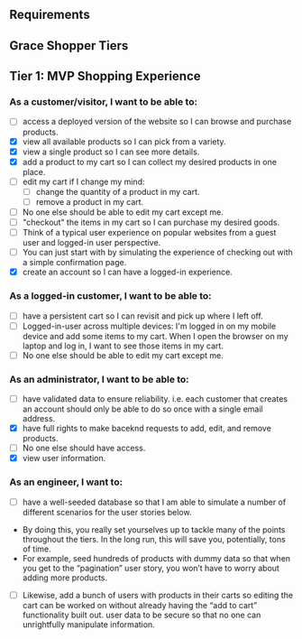 <!-- @format -->

## Requirements

## Grace Shopper Tiers

## Tier 1: MVP Shopping Experience

### As a customer/visitor, I want to be able to:

* [ ] access a deployed version of the website so I can browse and purchase products.
* [x] view all available products so I can pick from a variety.
* [x] view a single product so I can see more details.
* [x] add a product to my cart so I can collect my desired products in one place.
* [ ] edit my cart if I change my mind:
  * [ ] change the quantity of a product in my cart.
  * [ ] remove a product in my cart.
* [ ] No one else should be able to edit my cart except me.
* [ ] "checkout" the items in my cart so I can purchase my desired goods.
* [ ] Think of a typical user experience on popular websites from a guest user and logged-in user perspective.
* [ ] You can just start with by simulating the experience of checking out with a simple confirmation page.
* [x] create an account so I can have a logged-in experience.

### As a logged-in customer, I want to be able to:

* [ ] have a persistent cart so I can revisit and pick up where I left off.
* [ ] Logged-in-user across multiple devices: I'm logged in on my mobile device and add some items to my cart. When I open the browser on my laptop and log in, I want to see those items in my cart.
* [ ] No one else should be able to edit my cart except me.

### As an administrator, I want to be able to:

* [ ] have validated data to ensure reliability.
      i.e. each customer that creates an account should only be able to do so once with a single email address.
* [x] have full rights to make baceknd requests to add, edit, and remove products.
* [ ] No one else should have access.
* [x] view user information.

### As an engineer, I want to:

* [ ] have a well-seeded database so that I am able to simulate a number of different scenarios for the user stories below.
* By doing this, you really set yourselves up to tackle many of the points throughout the tiers. In the long run, this will save you, potentially, tons of time.
* For example, seed hundreds of products with dummy data so that when you get to the “pagination” user story, you won’t have to worry about adding more products.
* [ ] Likewise, add a bunch of users with products in their carts so editing the cart can be worked on without already having the “add to cart” functionality built out.
      user data to be secure so that no one can unrightfully manipulate information.
